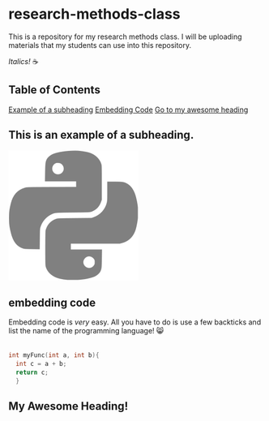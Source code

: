 # research-methods-class
This is a repository for my research methods class. 
I will be uploading materials that my students can use 
into this repository. 

_Italics!_
:coffee:

## Table of Contents

[Example of a subheading](#this-is-an-example-of-a-subheading)
[Embedding Code](#embedding-code)
[Go to my awesome heading](#my-awesome-heading)

## This is an example of a subheading. 
![Alt Text](/img/python.png)

## embedding code

Embedding code is _very_ easy. All you have to do 
is use a few backticks and list the name of the programming language! 😸

```cpp

int myFunc(int a, int b){
  int c = a + b; 
  return c;
  }  
```

## My Awesome Heading!
